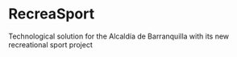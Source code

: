 # RecreaSport
Technological solution for the Alcaldía de Barranquilla  with its new recreational sport project
